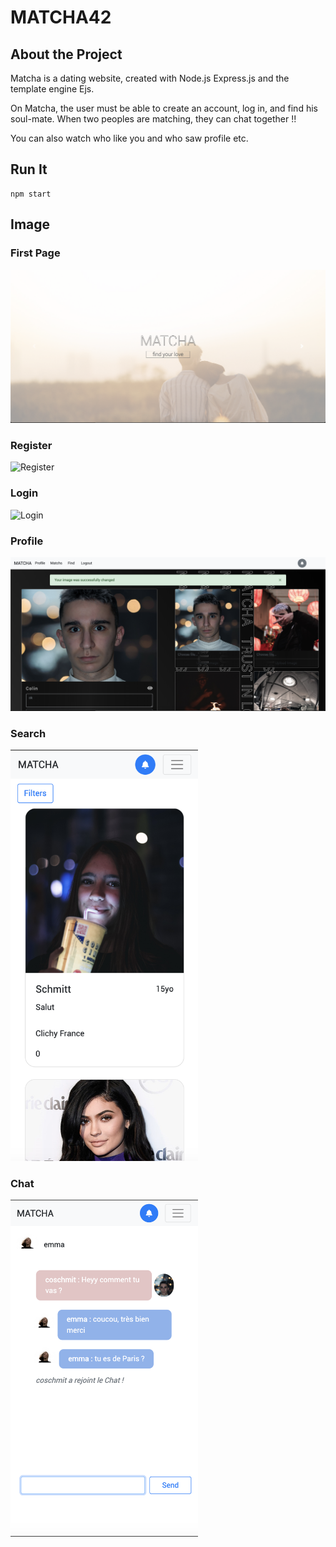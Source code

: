 # MATCHA42

## About the Project

Matcha is a dating website, created with Node.js Express.js and the template engine Ejs.

On Matcha, the user must be able to create an account, log in, and find his soul-mate.
When two peoples are matching, they can chat together !!

You can also watch who like you and who saw profile etc.

## Run It

```
npm start
```

## Image
### First Page
![First Page](https://github.com/coschmit/MATCHA42/blob/master/README_IMG/first_page.png)

### Register
![Register](https://github.com/coschmit/MATCHA42/blob/master/README_IMG/register_page.png)

### Login
![Login](https://github.com/coschmit/MATCHA42/blob/master/README_IMG/login_page.png)

### Profile
![Profile](https://github.com/coschmit/MATCHA42/blob/master/README_IMG/your_profile_page.png)

### Search
<img src="https://github.com/coschmit/MATCHA42/blob/master/README_IMG/search_page.png" width="300"/>

### Chat
<img src="https://github.com/coschmit/MATCHA42/blob/master/README_IMG/chat_mobile.png" width="300"/>
